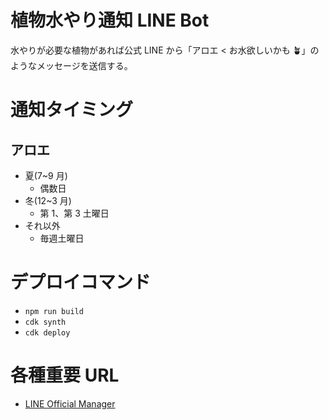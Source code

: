 # 植物水やり通知 LINE Bot

水やりが必要な植物があれば公式 LINE から「アロエ < お水欲しいかも 🪴」のようなメッセージを送信する。

# 通知タイミング

## アロエ

- 夏(7~9 月)
  - 偶数日
- 冬(12~3 月)
  - 第 1、第 3 土曜日
- それ以外
  - 毎週土曜日

<!-- ## ガジュマル

- 冬(12~3 月)
  - 第 1、第 3 土曜日
- それ以外
  - 毎週土曜日 -->

# デプロイコマンド

- `npm run build`
- `cdk synth`
- `cdk deploy`

# 各種重要 URL

- [LINE Official Manager](https://manager.line.biz/)
